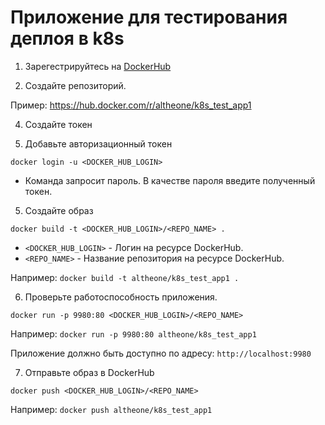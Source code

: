 # Приложение для тестирования деплоя в k8s

1. Зарегестрируйтесь на [DockerHub](https://hub.docker.com/)

2. Создайте репозиторий.

Пример: https://hub.docker.com/r/altheone/k8s_test_app1

4. Создайте токен

5. Добавьте авторизационный токен

```shell
docker login -u <DOCKER_HUB_LOGIN>
```

* Команда запросит пароль. В качестве пароля введите полученный токен.

5. Создайте образ
```shell
docker build -t <DOCKER_HUB_LOGIN>/<REPO_NAME> .
```

- `<DOCKER_HUB_LOGIN>` - Логин на ресурсе DockerHub.
- `<REPO_NAME>` - Название репозитория на ресурсе DockerHub.

Например: `docker build -t altheone/k8s_test_app1 .`

6. Проверьте работоспособность приложения.
```shell
docker run -p 9980:80 <DOCKER_HUB_LOGIN>/<REPO_NAME>
```

Например: `docker run -p 9980:80 altheone/k8s_test_app1`

Приложение должно быть доступно по адресу: `http://localhost:9980`

7. Отправьте образ в DockerHub
```shell
docker push <DOCKER_HUB_LOGIN>/<REPO_NAME>
```

Например: `docker push altheone/k8s_test_app1`
